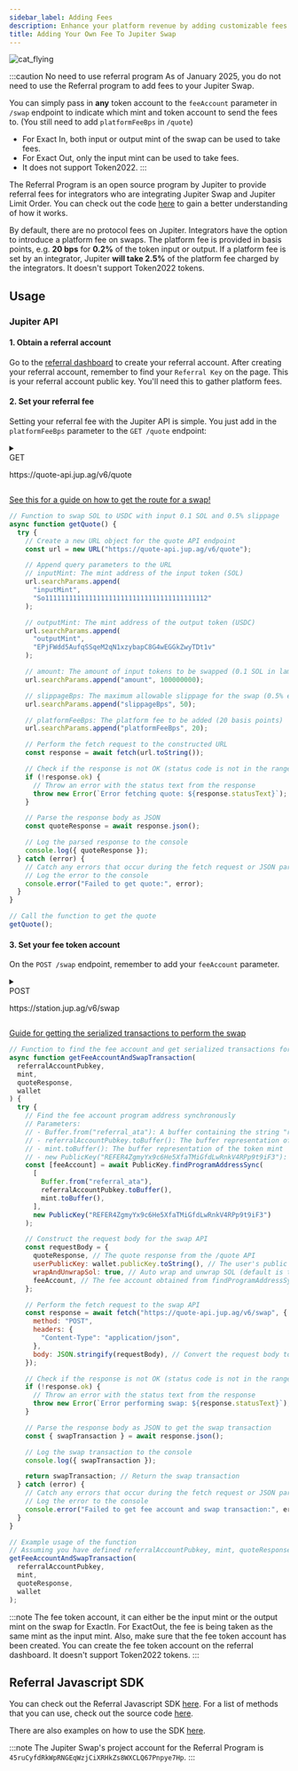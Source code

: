 ```yaml
---
sidebar_label: Adding Fees
description: Enhance your platform revenue by adding customizable fees to Jupiter swap using the Jupiter API. Learn how to implement it effortlessly!
title: Adding Your Own Fee To Jupiter Swap
---
```


<head>
    <title>Add Fees to Jupiter API: Enhance Your Platform Revenue Seamlessly</title>
    <meta name="twitter:card" content="summary" />
</head>

<style jsx>
{`
  .api-method-box {
    border-radius: 8px;
    margin: 16px 0;
    display: inline;
    padding: 4px;
    font-weight: 700;
    margin-right: 8px;
    font-size: 12px;
    color: white
  }

.get {
  border: 1px solid #018847;
  background-color: #018847 !important;
}

.post {
  border: 1px solid #eaba0c;
  background-color: #eaba0c !important;
}

  .api-method-path {
    font-size: 14px;
    display: inline;
  }
`}</style>

![cat_flying](./cat_flying_money.png)

:::caution No need to use referral program
As of January 2025, you do not need to use the Referral program to add fees to your Jupiter Swap.

You can simply pass in **any** token account to the `feeAccount` parameter in `/swap` endpoint to indicate which mint and token account to send the fees to. (You still need to add `platformFeeBps` in `/quote`)

- For Exact In, both input or output mint of the swap can be used to take fees.
- For Exact Out, only the input mint can be used to take fees.
- It does not support Token2022.
:::

The Referral Program is an open source program by Jupiter to provide referral fees for integrators who are integrating Jupiter Swap and Jupiter Limit Order. You can check out the code [here](https://github.com/TeamRaccoons/referral) to gain a better understanding of how it works.

By default, there are no protocol fees on Jupiter. Integrators have the option to introduce a platform fee on swaps. The platform fee is provided in basis points, e.g. **20 bps** for **0.2%** of the token input or output. If a platform fee is set by an integrator, Jupiter **will take 2.5%** of the platform fee charged by the integrators. It doesn't support Token2022 tokens.

## Usage

### Jupiter API

#### 1. Obtain a referral account

Go to the [referral dashboard](https://referral.jup.ag/dashboard) to create your referral account. After creating your referral account, remember to find your `Referral Key` on the page. This is your referral account public key. You'll need this to gather platform fees.

#### 2. Set your referral fee

Setting your referral fee with the Jupiter API is simple. You just add in the `platformFeeBps` parameter to the `GET /quote` endpoint:

<details>
  <summary>
    <div>
      <div className="api-method-box get">GET</div>
      <p className="api-method-path">https://quote-api.jup.ag/v6/quote</p>
    </div>
  </summary>

**Parameters in use in the below code example:**

- `inputMint`: The mint address of the input token.
- `outputMint`: The mint address of the output token.
- `amount`: The amount of input tokens to be swapped.
- `slippage`: The maximum allowable slippage for the swap.
- `platformFeeBps`: Basis points of the fee to be added.

```shell
curl -G "https://quote-api.jup.ag/v6/quote" \
     --data-urlencode "inputMint=So11111111111111111111111111111111111111112" \
     --data-urlencode "outputMint=EPjFWdd5AufqSSqeM2qN1xzybapC8G4wEGGkZwyTDt1v" \
     --data-urlencode "amount=100000000" \
     --data-urlencode "slippageBps=50" \
     --data-urlencode "platformFeeBps=20"
```

</details>

[See this for a guide on how to get the route for a swap!](/docs/old/apis/swap-api#5-get-the-route-for-a-swap)

```js
// Function to swap SOL to USDC with input 0.1 SOL and 0.5% slippage
async function getQuote() {
  try {
    // Create a new URL object for the quote API endpoint
    const url = new URL("https://quote-api.jup.ag/v6/quote");

    // Append query parameters to the URL
    // inputMint: The mint address of the input token (SOL)
    url.searchParams.append(
      "inputMint",
      "So11111111111111111111111111111111111111112"
    );

    // outputMint: The mint address of the output token (USDC)
    url.searchParams.append(
      "outputMint",
      "EPjFWdd5AufqSSqeM2qN1xzybapC8G4wEGGkZwyTDt1v"
    );

    // amount: The amount of input tokens to be swapped (0.1 SOL in lamports, where 1 SOL = 1,000,000,000 lamports)
    url.searchParams.append("amount", 100000000);

    // slippageBps: The maximum allowable slippage for the swap (0.5% expressed in basis points)
    url.searchParams.append("slippageBps", 50);

    // platformFeeBps: The platform fee to be added (20 basis points)
    url.searchParams.append("platformFeeBps", 20);

    // Perform the fetch request to the constructed URL
    const response = await fetch(url.toString());

    // Check if the response is not OK (status code is not in the range 200-299)
    if (!response.ok) {
      // Throw an error with the status text from the response
      throw new Error(`Error fetching quote: ${response.statusText}`);
    }

    // Parse the response body as JSON
    const quoteResponse = await response.json();

    // Log the parsed response to the console
    console.log({ quoteResponse });
  } catch (error) {
    // Catch any errors that occur during the fetch request or JSON parsing
    // Log the error to the console
    console.error("Failed to get quote:", error);
  }
}

// Call the function to get the quote
getQuote();
```

#### 3. Set your fee token account

On the `POST /swap` endpoint, remember to add your `feeAccount` parameter.

<details>
  <summary>
    <div>
      <div className="api-method-box post">POST</div>
      <p className="api-method-path">https://station.jup.ag/v6/swap</p>
    </div>
  </summary>

**Parameters in use in the below code example:**

- `quoteResponse`: The response object from the `/quote` API.
- `userPublicKey`: The public key of the user initiating the swap.
- `wrapAndUnwrapSol`: Auto wrap and unwrap SOL. Default is true.
- `feeAccount`: The fee account associated with the swap.
- `platformFeeBps`: Basis points of the fee to be added.

```shell
# Example being constructed in code below
curl -X POST "https://quote-api.jup.ag/v6/swap" \
     -H "Content-Type: application/json" \
     -d '{
           "quoteResponse": { /* The quote response from the /quote API */ },
           "userPublicKey": "YourUserPublicKey",
           "wrapAndUnwrapSol": true,
           "feeAccount": "YourFeeAccountPublicKey"
         }'
```

</details>

[Guide for getting the serialized transactions to perform the swap](/docs/old/apis/swap-api#6-get-the-serialized-transactions-to-perform-the-swap)

```js
// Function to find the fee account and get serialized transactions for the swap
async function getFeeAccountAndSwapTransaction(
  referralAccountPubkey,
  mint,
  quoteResponse,
  wallet
) {
  try {
    // Find the fee account program address synchronously
    // Parameters:
    // - Buffer.from("referral_ata"): A buffer containing the string "referral_ata"
    // - referralAccountPubkey.toBuffer(): The buffer representation of the referral account public key
    // - mint.toBuffer(): The buffer representation of the token mint
    // - new PublicKey("REFER4ZgmyYx9c6He5XfaTMiGfdLwRnkV4RPp9t9iF3"): The public key of the Referral Program
    const [feeAccount] = await PublicKey.findProgramAddressSync(
      [
        Buffer.from("referral_ata"),
        referralAccountPubkey.toBuffer(),
        mint.toBuffer(),
      ],
      new PublicKey("REFER4ZgmyYx9c6He5XfaTMiGfdLwRnkV4RPp9t9iF3")
    );

    // Construct the request body for the swap API
    const requestBody = {
      quoteResponse, // The quote response from the /quote API
      userPublicKey: wallet.publicKey.toString(), // The user's public key
      wrapAndUnwrapSol: true, // Auto wrap and unwrap SOL (default is true)
      feeAccount, // The fee account obtained from findProgramAddressSync
    };

    // Perform the fetch request to the swap API
    const response = await fetch("https://quote-api.jup.ag/v6/swap", {
      method: "POST",
      headers: {
        "Content-Type": "application/json",
      },
      body: JSON.stringify(requestBody), // Convert the request body to a JSON string
    });

    // Check if the response is not OK (status code is not in the range 200-299)
    if (!response.ok) {
      // Throw an error with the status text from the response
      throw new Error(`Error performing swap: ${response.statusText}`);
    }

    // Parse the response body as JSON to get the swap transaction
    const { swapTransaction } = await response.json();

    // Log the swap transaction to the console
    console.log({ swapTransaction });

    return swapTransaction; // Return the swap transaction
  } catch (error) {
    // Catch any errors that occur during the fetch request or JSON parsing
    // Log the error to the console
    console.error("Failed to get fee account and swap transaction:", error);
  }
}

// Example usage of the function
// Assuming you have defined referralAccountPubkey, mint, quoteResponse, and wallet elsewhere
getFeeAccountAndSwapTransaction(
  referralAccountPubkey,
  mint,
  quoteResponse,
  wallet
);
```

:::note
The fee token account, it can either be the input mint or the output mint on the swap for ExactIn. For ExactOut, the fee is being taken as the same mint as the input mint. Also, make sure that the fee token account has been created. You can create the fee token account on the referral dashboard. It doesn't support Token2022 tokens.
:::

## Referral Javascript SDK

You can check out the Referral Javascript SDK [here](https://www.npmjs.com/package/@jup-ag/referral-sdk). For a list of methods that you can use, check out the source code [here](https://github.com/TeamRaccoons/referral/blob/main/packages/sdk/src/referral.ts).

There are also examples on how to use the SDK [here](https://github.com/TeamRaccoons/referral/tree/main/example).

:::note
The Jupiter Swap's project account for the Referral Program is `45ruCyfdRkWpRNGEqWzjCiXRHkZs8WXCLQ67Pnpye7Hp`.
:::
